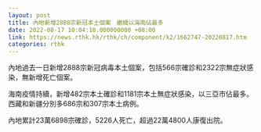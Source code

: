 ```yaml
---
layout: post
title: 內地新增2888宗新冠本土個案　繼續以海南佔最多
date: 2022-08-17 10:04:18.000000000 +08:00
link: https://news.rthk.hk/rthk/ch/component/k2/1662747-20220817.htm
categories: rthk
---
```


內地過去一日新增2888宗新冠病毒本土個案，包括566宗確診和2322宗無症狀感染，無新增死亡個案。

海南疫情持續，新增482宗本土確診和1181宗本土無症狀感染，以三亞市佔最多。西藏和新疆分別多686宗和307宗本土病例。

內地累計23萬6898宗確診，5226人死亡，超過22萬4800人康復出院。
